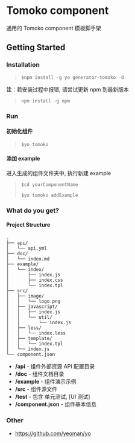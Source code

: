 # Tomoko component
通用的 Tomoko component 模板脚手架
## Getting Started
### Installation
>```
>$npm install -g yo generator-tomoko -d
>```
**注**：若安装过程中报错, 请尝试更新 npm 到最新版本
>```
>npm install -g npm
>```


### Run

#### 初始化组件
>```
>$yo tomoko
>```

#### 添加 example

  进入生成的组件文件夹中, 执行新建 example

>```
>$cd yourComponentName
>
>$yo tomoko addExample
>```

### What do you get?

#### Project Structure

    .
    ├── api/
    │   └── api.yml
    ├── doc/
    │   └── index.md
    ├── example/
    │   └── index/
    │       ├── index.js
    │       ├── index.css
    │       └── index.tpl
    ├── src/
    │   ├── image/
    │   │   └── logo.png
    │   ├── javascript/
    │   │   ├── index.js
    │   │   └── util/
    │   │       └── index.js
    │   ├── less/
    │   │   └── index.less
    │   ├── template/
    │   │   └── index.tpl
    │   └── index.js
    └── component.json

* **/api**    - 组件外部资源 API 配置目录
* **/doc**          - 组件文档目录
* **/example**  - 组件演示示例
* **/src**  - 组件源文件
* **/test**  - 包含 单元测试, [UI 测试]
* **/component.json** - 组件基本信息


### Other
- https://github.com/yeoman/yo
